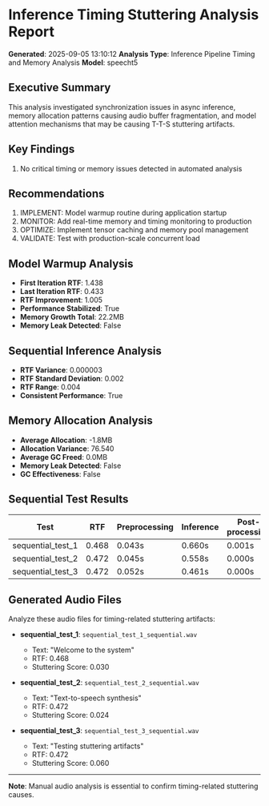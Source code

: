 # Inference Timing Stuttering Analysis Report

**Generated**: 2025-09-05 13:10:12
**Analysis Type**: Inference Pipeline Timing and Memory Analysis
**Model**: speecht5

## Executive Summary

This analysis investigated synchronization issues in async inference, memory allocation patterns causing audio buffer fragmentation, and model attention mechanisms that may be causing T-T-S stuttering artifacts.

## Key Findings

1. No critical timing or memory issues detected in automated analysis

## Recommendations

1. IMPLEMENT: Model warmup routine during application startup
2. MONITOR: Add real-time memory and timing monitoring to production
3. OPTIMIZE: Implement tensor caching and memory pool management
4. VALIDATE: Test with production-scale concurrent load

## Model Warmup Analysis

- **First Iteration RTF**: 1.438
- **Last Iteration RTF**: 0.433
- **RTF Improvement**: 1.005
- **Performance Stabilized**: True
- **Memory Growth Total**: 22.2MB
- **Memory Leak Detected**: False

## Sequential Inference Analysis

- **RTF Variance**: 0.000003
- **RTF Standard Deviation**: 0.002
- **RTF Range**: 0.004
- **Consistent Performance**: True

## Memory Allocation Analysis

- **Average Allocation**: -1.8MB
- **Allocation Variance**: 76.540
- **Average GC Freed**: 0.0MB
- **Memory Leak Detected**: False
- **GC Effectiveness**: False

## Sequential Test Results

| Test | RTF | Preprocessing | Inference | Post-processing | Stuttering Score |
|------|-----|---------------|-----------|-----------------|------------------|
| sequential_test_1 | 0.468 | 0.043s | 0.660s | 0.001s | 0.030 |
| sequential_test_2 | 0.472 | 0.045s | 0.558s | 0.000s | 0.024 |
| sequential_test_3 | 0.472 | 0.052s | 0.461s | 0.000s | 0.060 |

## Generated Audio Files

Analyze these audio files for timing-related stuttering artifacts:

- **sequential_test_1**: `sequential_test_1_sequential.wav`
  - Text: "Welcome to the system"
  - RTF: 0.468
  - Stuttering Score: 0.030

- **sequential_test_2**: `sequential_test_2_sequential.wav`
  - Text: "Text-to-speech synthesis"
  - RTF: 0.472
  - Stuttering Score: 0.024

- **sequential_test_3**: `sequential_test_3_sequential.wav`
  - Text: "Testing stuttering artifacts"
  - RTF: 0.472
  - Stuttering Score: 0.060

---
**Note**: Manual audio analysis is essential to confirm timing-related stuttering causes.
